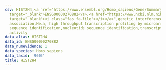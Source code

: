 ```yaml
---
csv: HIST2H4,<a href="https://www.ensembl.org/Homo_sapiens/Gene/Summary?db=core;g=ENSG00000270882"
  target="_blank">ENSG00000270882</a>,<a href="https://www.ncbi.nlm.nih.gov/pubmed/17216044"
  target="_blank"><i class="fas fa-file"></i></a>",genetic interference,functional
  association,HeLa, high throughput transcription profiling by microarray,nucleotide
  sequence identification,nucleotide sequence identification,transcriptional regulation,up-regulates
  activity
data_alias: HIST2H4
data_id: ENSG00000270882
data_numevidence: 1
data_species: Homo sapiens
data_taxid: '9606'
title: HIST2H4
---
```

